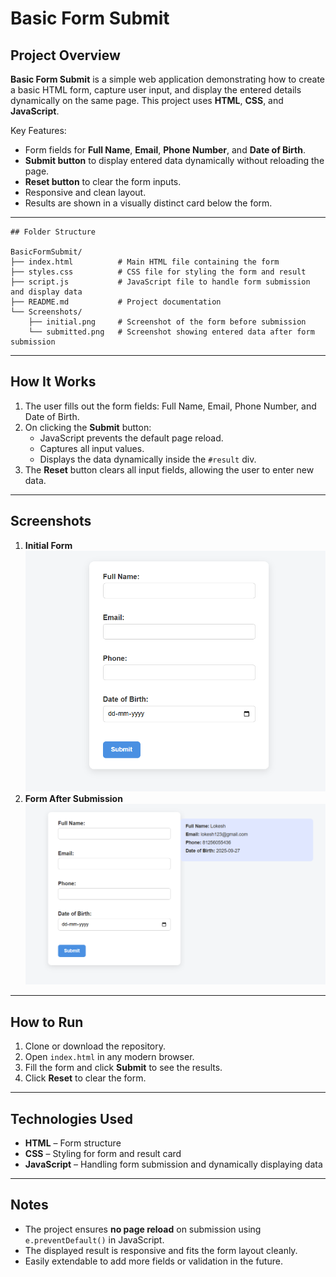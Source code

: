 # Basic Form Submit

## Project Overview

**Basic Form Submit** is a simple web application demonstrating how to create a basic HTML form, capture user input, and display the entered details dynamically on the same page. This project uses **HTML**, **CSS**, and **JavaScript**.

Key Features:

- Form fields for **Full Name**, **Email**, **Phone Number**, and **Date of Birth**.
- **Submit button** to display entered data dynamically without reloading the page.
- **Reset button** to clear the form inputs.
- Responsive and clean layout.
- Results are shown in a visually distinct card below the form.

---

```
## Folder Structure

BasicFormSubmit/
├── index.html          # Main HTML file containing the form
├── styles.css          # CSS file for styling the form and result
├── script.js           # JavaScript file to handle form submission and display data
├── README.md           # Project documentation
└── Screenshots/
    ├── initial.png     # Screenshot of the form before submission
    └── submitted.png   # Screenshot showing entered data after form submission

```

---

## How It Works

1. The user fills out the form fields: Full Name, Email, Phone Number, and Date of Birth.
2. On clicking the **Submit** button:
   - JavaScript prevents the default page reload.
   - Captures all input values.
   - Displays the data dynamically inside the `#result` div.
3. The **Reset** button clears all input fields, allowing the user to enter new data.

---

## Screenshots

1. **Initial Form**  
   ![Initial Form](Screentshots/initial.png)
2. **Form After Submission**  
   ![Submitted Form](Screentshots/submitted.png)

---

## How to Run

1. Clone or download the repository.
2. Open `index.html` in any modern browser.
3. Fill the form and click **Submit** to see the results.
4. Click **Reset** to clear the form.

---

## Technologies Used

- **HTML** – Form structure
- **CSS** – Styling for form and result card
- **JavaScript** – Handling form submission and dynamically displaying data

---

## Notes

- The project ensures **no page reload** on submission using `e.preventDefault()` in JavaScript.
- The displayed result is responsive and fits the form layout cleanly.
- Easily extendable to add more fields or validation in the future.
